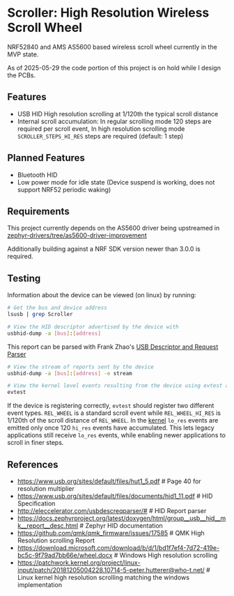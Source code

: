 # Scroller: High Resolution Wireless Scroll Wheel

NRF52840 and AMS AS5600 based wireless scroll wheel currently in the MVP state. 

As of 2025-05-29 the code portion of this project is on hold while I design the PCBs.

## Features
- USB HID High resolution scrolling at 1/120th the typical scroll distance
- Internal scroll accumulation: In regular scrolling mode 120 steps are required per scroll event, In high resolution scrolling mode `SCROLLER_STEPS_HI_RES` steps are required (default: 1 step)

## Planned Features
- Bluetooth HID
- Low power mode for idle state (Device suspend is working, does not support NRF52 periodic waking)

## Requirements
This project currently depends on the AS5600 driver being upstreamed in [zephyr-drivers/tree/as5600-driver-improvement](https://github.com/c-ewing/zephyr-drivers/tree/as5600-driver-improvement)

Additionally building against a NRF SDK version newer than 3.0.0 is required.

## Testing

Information about the device can be viewed (on linux) by running:
```sh
# Get the bus and device address
lsusb | grep Scroller

# View the HID descriptor advertised by the device with
usbhid-dump -a [bus]:[address]
```
This report can be parsed with Frank Zhao's [USB Descriptor and Request Parser](http://eleccelerator.com/usbdescreqparser/#)

```sh
# View the stream of reports sent by the device
usbhid-dump -a [bus]:[address] -e stream

# View the kernel level events resulting from the device using evtest and selecting the device
evtest
```

If the device is registering correctly, `evtest` should register two different event types.
`REL_WHEEL` is a standard scroll event while `REL_WHEEL_HI_RES` is 1/120th of the scroll distance of `REL_WHEEL`.
In the [kernel](https://patchwork.kernel.org/project/linux-input/patch/20181205004228.10714-5-peter.hutterer@who-t.net/) `lo_res` events are emitted only once 120 `hi_res` events have accumulated. This lets legacy applications still receive `lo_res`
events, while enabling newer applications to scroll in finer steps. 

## References
- https://www.usb.org/sites/default/files/hut1_5.pdf # Page 40 for resolution multiplier 
- https://www.usb.org/sites/default/files/documents/hid1_11.pdf # HID Specification
- http://eleccelerator.com/usbdescreqparser/# # HID Report parser
- https://docs.zephyrproject.org/latest/doxygen/html/group__usb__hid__mk__report__desc.html # Zephyr HID documentation
- https://github.com/qmk/qmk_firmware/issues/17585 # QMK High Resolution scrolling Report 
- https://download.microsoft.com/download/b/d/1/bd1f7ef4-7d72-419e-bc5c-9f79ad7bb66e/wheel.docx # Windows High resolution scrolling
- https://patchwork.kernel.org/project/linux-input/patch/20181205004228.10714-5-peter.hutterer@who-t.net/ # Linux kernel high resolution scrolling matching the windows implementation

